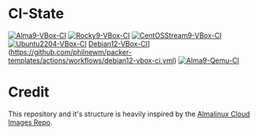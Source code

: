 # CI-State

[![Alma9-VBox-CI](https://github.com/philnewm/packer-templates/actions/workflows/alma9-vbox-ci.yml/badge.svg)](https://github.com/philnewm/packer-templates/actions/workflows/alma9-vbox-ci.yml)  [![Rocky9-VBox-CI](https://github.com/philnewm/packer-templates/actions/workflows/rocky9-vbox-ci.yml/badge.svg)](https://github.com/philnewm/packer-templates/actions/workflows/rocky9-vbox-ci.yml)  [![CentOSStream9-VBox-CI](https://github.com/philnewm/packer-templates/actions/workflows/centosstream9-vbox-ci.yml/badge.svg)](https://github.com/philnewm/packer-templates/actions/workflows/centosstream9-vbox-ci.yml)   [![Ubuntu2204-VBox-CI](https://github.com/philnewm/packer-templates/actions/workflows/ubuntu2204-vbox-ci.yml/badge.svg)](https://github.com/philnewm/packer-templates/actions/workflows/ubuntu2204-vbox-ci.yml)  [Debian12-VBox-CI](https://github.com/philnewm/packer-templates/actions/workflows/debian12-vbox-ci.yml/badge.svg)](https://github.com/philnewm/packer-templates/actions/workflows/debian12-vbox-ci.yml)  [![Alma9-Qemu-CI](https://github.com/philnewm/packer-templates/actions/workflows/alma9-qemu-ci.yml/badge.svg)](https://github.com/philnewm/packer-templates/actions/workflows/alma9-qemu-ci.yml)

# Credit
This repository and it's structure is heavily inspired by the [Almalinux Cloud Images Repo](https://github.com/AlmaLinux/cloud-images).

